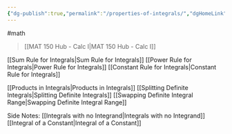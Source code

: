 ```yaml
---
{"dg-publish":true,"permalink":"/properties-of-integrals/","dgHomeLink":true,"dgPassFrontmatter":false}
---
```


#math 
> [[MAT 150 Hub - Calc I|MAT 150 Hub - Calc I]]

[[Sum Rule for Integrals|Sum Rule for Integrals]]
[[Power Rule for Integrals|Power Rule for Integrals]]
[[Constant Rule for Integrals|Constant Rule for Integrals]]

[[Products in Integrals|Products in Integrals]]
[[Splitting Definite Integrals|Splitting Definite Integrals]]
[[Swapping Definite Integral Range|Swapping Definite Integral Range]]

Side Notes:
[[Integrals with no Integrand|Integrals with no Integrand]]
[[Integral of a Constant|Integral of a Constant]]